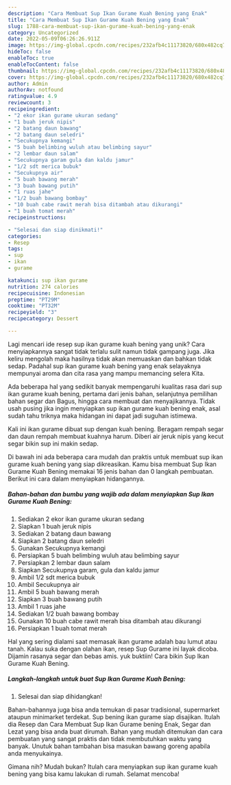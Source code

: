 ```yaml
---
description: "Cara Membuat Sup Ikan Gurame Kuah Bening yang Enak"
title: "Cara Membuat Sup Ikan Gurame Kuah Bening yang Enak"
slug: 1788-cara-membuat-sup-ikan-gurame-kuah-bening-yang-enak
category: Uncategorized
date: 2022-05-09T06:26:26.911Z
image: https://img-global.cpcdn.com/recipes/232afb4c11173820/680x482cq70/sup-ikan-gurame-kuah-bening-foto-resep-utama.jpg
hideToc: false
enableToc: true
enableTocContent: false
thumbnail: https://img-global.cpcdn.com/recipes/232afb4c11173820/680x482cq70/sup-ikan-gurame-kuah-bening-foto-resep-utama.jpg
cover: https://img-global.cpcdn.com/recipes/232afb4c11173820/680x482cq70/sup-ikan-gurame-kuah-bening-foto-resep-utama.jpg
author: Admin
authorAv: notfound
ratingvalue: 4.9
reviewcount: 3
recipeingredient:
- "2 ekor ikan gurame ukuran sedang"
- "1 buah jeruk nipis"
- "2 batang daun bawang"
- "2 batang daun seledri"
- "Secukupnya kemangi"
- "5 buah belimbing wuluh atau belimbing sayur"
- "2 lembar daun salam"
- "Secukupnya garam gula dan kaldu jamur"
- "1/2 sdt merica bubuk"
- "Secukupnya air"
- "5 buah bawang merah"
- "3 buah bawang putih"
- "1 ruas jahe"
- "1/2 buah bawang bombay"
- "10 buah cabe rawit merah bisa ditambah atau dikurangi"
- "1 buah tomat merah"
recipeinstructions:

- "Selesai dan siap dinikmati!"
categories:
- Resep
tags:
- sup
- ikan
- gurame

katakunci: sup ikan gurame 
nutrition: 274 calories
recipecuisine: Indonesian
preptime: "PT29M"
cooktime: "PT32M"
recipeyield: "3"
recipecategory: Dessert

---
```





Lagi mencari ide resep sup ikan gurame kuah bening yang unik? Cara menyiapkannya sangat tidak terlalu sulit namun tidak gampang juga. Jika keliru mengolah maka hasilnya tidak akan memuaskan dan bahkan tidak sedap. Padahal sup ikan gurame kuah bening yang enak selayaknya mempunyai aroma dan cita rasa yang mampu memancing selera Kita.





Ada beberapa hal yang sedikit banyak mempengaruhi kualitas rasa dari sup ikan gurame kuah bening, pertama dari jenis bahan, selanjutnya pemilihan bahan segar dan Bagus, hingga cara membuat dan menyajikannya. Tidak usah pusing jika ingin menyiapkan sup ikan gurame kuah bening enak,      asal sudah tahu triknya maka hidangan ini dapat jadi suguhan istimewa.














Kali ini ikan gurame dibuat sup dengan kuah bening. Beragam rempah segar dan daun rempah membuat kuahnya harum. Diberi air jeruk nipis yang kecut segar bikin sup ini makin sedap.






Di bawah ini ada beberapa cara mudah dan praktis untuk membuat sup ikan gurame kuah bening yang siap dikreasikan. Kamu bisa membuat Sup Ikan Gurame Kuah Bening memakai 16 jenis bahan dan 0 langkah pembuatan. Berikut ini cara dalam menyiapkan hidangannya.

<!--inarticleads1-->

##### Bahan-bahan dan bumbu yang wajib ada dalam menyiapkan Sup Ikan Gurame Kuah Bening:

1. Sediakan 2 ekor ikan gurame ukuran sedang
1. Siapkan 1 buah jeruk nipis
1. Sediakan 2 batang daun bawang
1. Siapkan 2 batang daun seledri
1. Gunakan Secukupnya kemangi
1. Persiapkan 5 buah belimbing wuluh atau belimbing sayur
1. Persiapkan 2 lembar daun salam
1. Siapkan Secukupnya garam, gula dan kaldu jamur
1. Ambil 1/2 sdt merica bubuk
1. Ambil Secukupnya air
1. Ambil 5 buah bawang merah
1. Siapkan 3 buah bawang putih
1. Ambil 1 ruas jahe
1. Sediakan 1/2 buah bawang bombay
1. Gunakan 10 buah cabe rawit merah bisa ditambah atau dikurangi
1. Persiapkan 1 buah tomat merah


Hal yang sering dialami saat memasak ikan gurame adalah bau lumut atau tanah. Kalau suka dengan olahan ikan, resep Sup Gurame ini layak dicoba. Dijamin rasanya segar dan bebas amis. yuk buktiin! Cara bikin Sup Ikan Gurame Kuah Bening. 

<!--inarticleads2-->

##### Langkah-langkah untuk buat Sup Ikan Gurame Kuah Bening:


1. Selesai dan siap dihidangkan!

Bahan-bahannya juga bisa anda temukan di pasar tradisional, supermarket ataupun minimarket terdekat. Sup bening ikan gurame siap disajikan. Itulah dia Resep dan Cara Membuat Sup Ikan Gurame bening Enak, Segar dan Lezat yang bisa anda buat dirumah. Bahan yang mudah ditemukan dan cara pembuatan yang sangat praktis dan tidak membutuhkan waktu yang banyak. Unutuk bahan tambahan bisa masukan bawang goreng apabila anda menyukainya. 

Gimana nih? Mudah bukan? Itulah cara menyiapkan sup ikan gurame kuah bening yang bisa kamu lakukan di rumah. Selamat mencoba!
